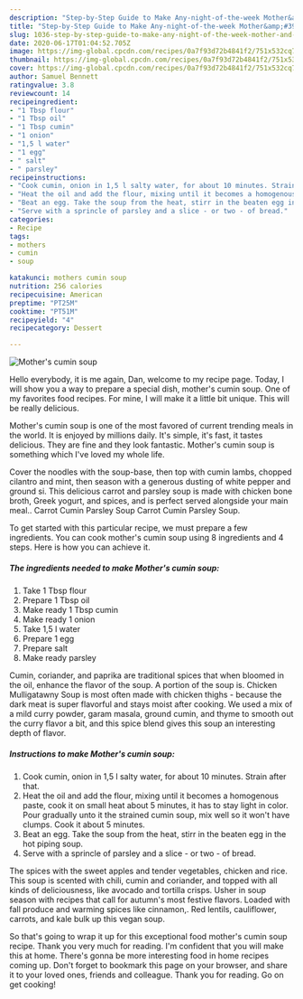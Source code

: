 ```yaml
---
description: "Step-by-Step Guide to Make Any-night-of-the-week Mother&amp;#39;s cumin soup"
title: "Step-by-Step Guide to Make Any-night-of-the-week Mother&amp;#39;s cumin soup"
slug: 1036-step-by-step-guide-to-make-any-night-of-the-week-mother-and-39-s-cumin-soup
date: 2020-06-17T01:04:52.705Z
image: https://img-global.cpcdn.com/recipes/0a7f93d72b4841f2/751x532cq70/mothers-cumin-soup-recipe-main-photo.jpg
thumbnail: https://img-global.cpcdn.com/recipes/0a7f93d72b4841f2/751x532cq70/mothers-cumin-soup-recipe-main-photo.jpg
cover: https://img-global.cpcdn.com/recipes/0a7f93d72b4841f2/751x532cq70/mothers-cumin-soup-recipe-main-photo.jpg
author: Samuel Bennett
ratingvalue: 3.8
reviewcount: 14
recipeingredient:
- "1 Tbsp flour"
- "1 Tbsp oil"
- "1 Tbsp cumin"
- "1 onion"
- "1,5 l water"
- "1 egg"
- " salt"
- " parsley"
recipeinstructions:
- "Cook cumin, onion in 1,5 l salty water, for about 10 minutes. Strain after that."
- "Heat the oil and add the flour, mixing until it becomes a homogenous paste, cook it on small heat about 5 minutes, it has to stay light in color. Pour gradually unto it the strained cumin soup, mix well so it won&#39;t have clumps. Cook it about 5 minutes."
- "Beat an egg. Take the soup from the heat, stirr in the beaten egg in the hot piping soup."
- "Serve with a sprincle of parsley and a slice - or two - of bread."
categories:
- Recipe
tags:
- mothers
- cumin
- soup

katakunci: mothers cumin soup 
nutrition: 256 calories
recipecuisine: American
preptime: "PT25M"
cooktime: "PT51M"
recipeyield: "4"
recipecategory: Dessert

---
```



![Mother&#39;s cumin soup](https://img-global.cpcdn.com/recipes/0a7f93d72b4841f2/751x532cq70/mothers-cumin-soup-recipe-main-photo.jpg)

Hello everybody, it is me again, Dan, welcome to my recipe page. Today, I will show you a way to prepare a special dish, mother&#39;s cumin soup. One of my favorites food recipes. For mine, I will make it a little bit unique. This will be really delicious.

Mother&#39;s cumin soup is one of the most favored of current trending meals in the world. It is enjoyed by millions daily. It's simple, it's fast, it tastes delicious. They are fine and they look fantastic. Mother&#39;s cumin soup is something which I've loved my whole life.

Cover the noodles with the soup-base, then top with cumin lambs, chopped cilantro and mint, then season with a generous dusting of white pepper and ground si. This delicious carrot and parsley soup is made with chicken bone broth, Greek yogurt, and spices, and is perfect served alongside your main meal.. Carrot Cumin Parsley Soup Carrot Cumin Parsley Soup.


To get started with this particular recipe, we must prepare a few ingredients. You can cook mother&#39;s cumin soup using 8 ingredients and 4 steps. Here is how you can achieve it.

<!--inarticleads1-->

##### The ingredients needed to make Mother&#39;s cumin soup:

1. Take 1 Tbsp flour
1. Prepare 1 Tbsp oil
1. Make ready 1 Tbsp cumin
1. Make ready 1 onion
1. Take 1,5 l water
1. Prepare 1 egg
1. Prepare  salt
1. Make ready  parsley


Cumin, coriander, and paprika are traditional spices that when bloomed in the oil, enhance the flavor of the soup. A portion of the soup is. Chicken Mulligatawny Soup is most often made with chicken thighs - because the dark meat is super flavorful and stays moist after cooking. We used a mix of a mild curry powder, garam masala, ground cumin, and thyme to smooth out the curry flavor a bit, and this spice blend gives this soup an interesting depth of flavor. 

<!--inarticleads2-->

##### Instructions to make Mother&#39;s cumin soup:

1. Cook cumin, onion in 1,5 l salty water, for about 10 minutes. Strain after that.
1. Heat the oil and add the flour, mixing until it becomes a homogenous paste, cook it on small heat about 5 minutes, it has to stay light in color. Pour gradually unto it the strained cumin soup, mix well so it won&#39;t have clumps. Cook it about 5 minutes.
1. Beat an egg. Take the soup from the heat, stirr in the beaten egg in the hot piping soup.
1. Serve with a sprincle of parsley and a slice - or two - of bread.


The spices with the sweet apples and tender vegetables, chicken and rice. This soup is scented with chili, cumin and coriander, and topped with all kinds of deliciousness, like avocado and tortilla crisps. Usher in soup season with recipes that call for autumn&#39;s most festive flavors. Loaded with fall produce and warming spices like cinnamon,. Red lentils, cauliflower, carrots, and kale bulk up this vegan soup. 

So that's going to wrap it up for this exceptional food mother&#39;s cumin soup recipe. Thank you very much for reading. I'm confident that you will make this at home. There's gonna be more interesting food in home recipes coming up. Don't forget to bookmark this page on your browser, and share it to your loved ones, friends and colleague. Thank you for reading. Go on get cooking!
